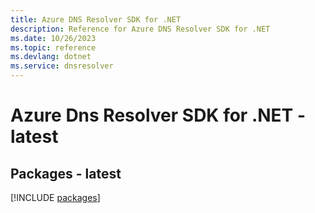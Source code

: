 ```yaml
---
title: Azure DNS Resolver SDK for .NET
description: Reference for Azure DNS Resolver SDK for .NET
ms.date: 10/26/2023
ms.topic: reference
ms.devlang: dotnet
ms.service: dnsresolver
---
```

# Azure Dns Resolver SDK for .NET - latest
## Packages - latest
[!INCLUDE [packages](dns-resolver-index.md)]